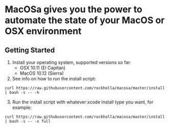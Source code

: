 # MacOSa gives you the power to automate the state of your MacOS or OSX environment

## Getting Started

1. Install your operating system, supported versions so far:
    * OSX 10.11 (El Capitan)
    * MacOS 10.12 (Sierra)
2. See info on how to run the install script:
```
curl https://raw.githubusercontent.com/rockholla/macosa/master/install | bash -s -- -h
```
3. Run the install script with whatever xcode install type you want, for example:
```
curl https://raw.githubusercontent.com/rockholla/macosa/master/install | bash -s -- -x full
```
